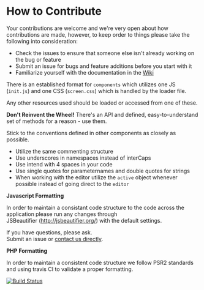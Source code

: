 # How to Contribute

Your contributions are welcome and we're very open about how contributions are made, 
however, to keep order to things please take the following into consideration:

* Check the issues to ensure that someone else isn't already working on the bug or feature
* Submit an issue for bugs and feature additions before you start with it
* Familiarize yourself with the documentation in the [Wiki](https://github.com/Codiad/Codiad/wiki)

There is an established format for `components` which utilizes one JS (`init.js`) 
and one CSS (`screen.css`) which is handled by the loader file. 

Any other resources used should be loaded or accessed from one of these.

**Don't Reinvent the Wheel!** 
There's an API and defined, easy-to-understand set of methods for a reason - use them.

Stick to the conventions defined in other components as closely as possible. 

* Utilize the same commenting structure
* Use underscores in namespaces instead of interCaps
* Use intend with 4 spaces in your code
* Use single quotes for parameternames and double quotes for strings 
* When working with the editor utilize the `active` object whenever possible instead of going direct to the `editor`

**Javascript Formatting**

In order to maintain a consistant code structure to the code across the   
application please run any changes through   
JSBeautifier (http://jsbeautifier.org/) with the default settings.  

If you have questions, please ask.   
Submit an issue or [contact us directly](mailto:dev@codiad.com).   

**PHP Formatting**

In order to maintain a consistent code structure we follow PSR2 standards and using travis CI to validate a proper formatting.

[![Build Status](https://travis-ci.org/Codiad/Codiad.svg?branch=master)](https://travis-ci.org/Codiad/Codiad)
